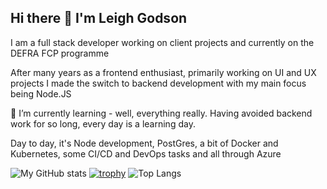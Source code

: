 ## Hi there 👋 I'm Leigh Godson
I am a full stack developer working on client projects and currently on the DEFRA FCP programme

After many years as a frontend enthusiast, primarily working on UI and UX projects I made the switch to backend development with my main focus being Node.JS 

🌱 I’m currently learning - well, everything really. Having avoided backend work for so long, every day is a learning day.

Day to day, it's Node development, PostGres, a bit of Docker and Kubernetes, some CI/CD and DevOps tasks and all through Azure


![My GitHub stats](https://github-readme-stats.vercel.app/api?username=godsonleigh&show_icons=true&theme=radical&show=reviews,discussions_started,discussions_answered,prs_merged,prs_merged_percentage)
[![trophy](https://github-profile-trophy.vercel.app/?username=GodsonLeigh&theme=onedark)](https://github.com/ryo-ma/github-profile-trophy)
![Top Langs](https://github-readme-stats.vercel.app/api/top-langs/?username=godsonleigh&theme=radical&layout=compact)

<!--
**GodsonLeigh/GodsonLeigh** is a ✨ _special_ ✨ repository because its `README.md` (this file) appears on your GitHub profile.

Here are some ideas to get you started:

- 🔭 I’m currently working on ...
- 🌱 I’m currently learning ...
- 👯 I’m looking to collaborate on ...
- 🤔 I’m looking for help with ...
- 💬 Ask me about ...
- 📫 How to reach me: ...
- 😄 Pronouns: ...
- ⚡ Fun fact: ...
-->
